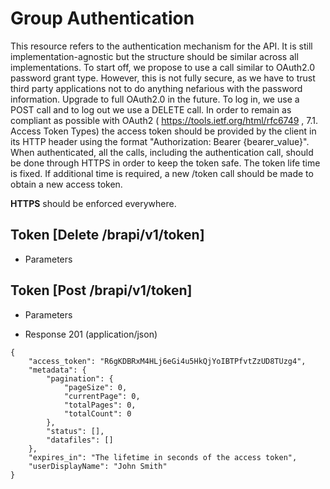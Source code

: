 
# Group Authentication

This resource refers to the authentication mechanism for the API. It is still implementation-agnostic but the structure
should be similar across all implementations. To start off, we propose to use a call similar to OAuth2.0 password grant type. However, this is not fully secure, as we have to trust third party applications not to do anything nefarious with the password information. Upgrade to full OAuth2.0 in the future.
To log in, we use a POST call and to log out we use a DELETE call. In order to remain as compliant as possible with OAuth2 ( https://tools.ietf.org/html/rfc6749 , 7.1.  Access Token Types)
the access token should be provided by the client in its HTTP header using the format "Authorization: Bearer {bearer_value}".
When authenticated, all the calls, including the authentication call, should be done through HTTPS in order to keep the token safe.
The token life time is fixed. If additional time is required, a new /token call should be made to obtain a new access token.

**HTTPS** should be enforced everywhere.





## Token [Delete /brapi/v1/token]

 

+ Parameters




## Token [Post /brapi/v1/token]

 

+ Parameters


+ Response 201 (application/json)
```
{
    "access_token": "R6gKDBRxM4HLj6eGi4u5HkQjYoIBTPfvtZzUD8TUzg4",
    "metadata": {
        "pagination": {
            "pageSize": 0,
            "currentPage": 0,
            "totalPages": 0,
            "totalCount": 0
        },
        "status": [],
        "datafiles": []
    },
    "expires_in": "The lifetime in seconds of the access token",
    "userDisplayName": "John Smith"
}
```